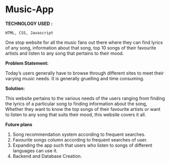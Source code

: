# Music-App

**TECHNOLOGY USED :**

`HTML, CSS, Javascript`

One stop website for all the music fans out there where they can find lyrics of any song, information about that song, top 10 songs of their favourite artists and listen to any song that pertains to their mood.

**Problem Statement:**

Today’s users generally have to browse through different sites to meet their varying music needs. It is generally gruelling and time consuming. 

**Solution:**

This website pertains to the various needs of the users ranging from finding the lyrics of a particular song to finding information about the song, Whether they want to know the top songs of their favourite artists or want to listen to any song that suits their mood, this website covers it all. 

**Future plans**

1. Song recommendation system according to frequent searches.
2. Favourite songs column according to frequent searches of user.
3. Expanding the app such that users who listen to songs of different languages can use it.
4. Backend and Database Creation.






